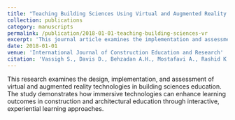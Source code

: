 ```yaml
---
title: "Teaching Building Sciences Using Virtual and Augmented Reality: Design, Implementation, and Assessment"
collection: publications
category: manuscripts
permalink: /publication/2018-01-01-teaching-building-sciences-vr
excerpt: 'This journal article examines the implementation and assessment of virtual and augmented reality technologies in building sciences education.'
date: 2018-01-01
venue: 'International Journal of Construction Education and Research'
citation: 'Vassigh S., Davis D., Behzadan A.H., Mostafavi A., Rashid K. (2018). Teaching Building Sciences Using Virtual and Augmented Reality: Design, Implementation, and Assessment. International Journal of Construction Education and Research, Taylor and Francis, 1-17.'
---
```


This research examines the design, implementation, and assessment of virtual and augmented reality technologies in building sciences education. The study demonstrates how immersive technologies can enhance learning outcomes in construction and architectural education through interactive, experiential learning approaches. 